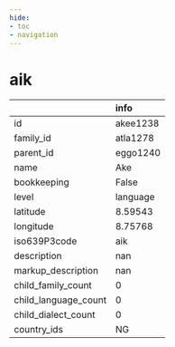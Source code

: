 ```yaml
---
hide:
- toc
- navigation
---
```

# aik
|                      | info     |
|:---------------------|:---------|
| id                   | akee1238 |
| family_id            | atla1278 |
| parent_id            | eggo1240 |
| name                 | Ake      |
| bookkeeping          | False    |
| level                | language |
| latitude             | 8.59543  |
| longitude            | 8.75768  |
| iso639P3code         | aik      |
| description          | nan      |
| markup_description   | nan      |
| child_family_count   | 0        |
| child_language_count | 0        |
| child_dialect_count  | 0        |
| country_ids          | NG       |